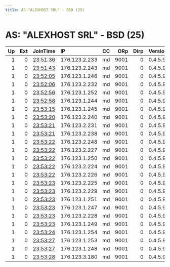 ```yaml
---
title: AS "ALEXHOST SRL" - BSD (25)
---
```


# AS: "ALEXHOST SRL" - BSD (25)

|   Up |   Ext | JoinTime                                                                                            | IP            | CC   |   ORp |   Dirp | Version   | Contact                   | Nickname   |   eFamMembers |
|-----:|------:|:----------------------------------------------------------------------------------------------------|:--------------|:-----|------:|-------:|:----------|:--------------------------|:-----------|--------------:|
|    1 |     0 | [23:51:36](https://metrics.torproject.org/rs.html#details/74BFAB7DA5CE3285CEAD8493149C5CF8DBF51021) | 176.123.2.233 | md   |  9001 |      0 | 0.4.5.9   | Email:contact@torprivet.r | TorPrivet  |            55 |
|    1 |     0 | [23:51:43](https://metrics.torproject.org/rs.html#details/3E2BF30DF0E21D8BC46D901E948C91DF10D82E9E) | 176.123.2.243 | md   |  9001 |      0 | 0.4.5.9   | Email:contact@torprivet.r | TorPrivet  |            55 |
|    1 |     0 | [23:52:05](https://metrics.torproject.org/rs.html#details/201030644907EC3F9DC74BE3E6BF68CDC4F0EEE0) | 176.123.1.246 | md   |  9001 |      0 | 0.4.5.9   | Email:contact@torprivet.r | TorPrivet  |            55 |
|    1 |     0 | [23:52:06](https://metrics.torproject.org/rs.html#details/2FA01C547D8145C4F31DFCCBCFB80649643F5A8A) | 176.123.2.232 | md   |  9001 |      0 | 0.4.5.9   | Email:contact@torprivet.r | TorPrivet  |            55 |
|    1 |     0 | [23:52:56](https://metrics.torproject.org/rs.html#details/8DACAF8F1F04B82EAE61CEE21EB61C73AFEC2630) | 176.123.1.252 | md   |  9001 |      0 | 0.4.5.9   | Email:contact@torprivet.r | TorPrivet  |            55 |
|    1 |     0 | [23:52:58](https://metrics.torproject.org/rs.html#details/3CA17B6B39DB6D45223343C98A4D08E09E1EACF8) | 176.123.1.244 | md   |  9001 |      0 | 0.4.5.9   | Email:contact@torprivet.r | TorPrivet  |            55 |
|    1 |     0 | [23:53:15](https://metrics.torproject.org/rs.html#details/6CAFA6D4E666C8C40DD3CE251E2ECCC869F8B909) | 176.123.1.245 | md   |  9001 |      0 | 0.4.5.9   | Email:contact@torprivet.r | TorPrivet  |            55 |
|    1 |     0 | [23:53:20](https://metrics.torproject.org/rs.html#details/D6ED9C2254DFBB5D6F66DFD4FCF38CC0DF7F8573) | 176.123.2.240 | md   |  9001 |      0 | 0.4.5.9   | Email:contact@torprivet.r | TorPrivet  |            55 |
|    1 |     0 | [23:53:21](https://metrics.torproject.org/rs.html#details/65BBC67D2A28882A9F049676D9B08820DA3D5EBB) | 176.123.2.231 | md   |  9001 |      0 | 0.4.5.9   | Email:contact@torprivet.r | TorPrivet  |            55 |
|    1 |     0 | [23:53:21](https://metrics.torproject.org/rs.html#details/6666BA48A40F6F5E74D142832BEDB84258350A38) | 176.123.2.238 | md   |  9001 |      0 | 0.4.5.9   | Email:contact@torprivet.r | TorPrivet  |            55 |
|    1 |     0 | [23:53:22](https://metrics.torproject.org/rs.html#details/17BD135493D746B073FD55A001D4C807424FC4BF) | 176.123.2.248 | md   |  9001 |      0 | 0.4.5.9   | Email:contact@torprivet.r | TorPrivet  |            55 |
|    1 |     0 | [23:53:22](https://metrics.torproject.org/rs.html#details/21AD326C9E24986F0C747B5AE5657198E6A816B5) | 176.123.2.227 | md   |  9001 |      0 | 0.4.5.9   | Email:contact@torprivet.r | TorPrivet  |            55 |
|    1 |     0 | [23:53:22](https://metrics.torproject.org/rs.html#details/2D7F82E18E3F34DABC5EDF1EBAE81E714BA6E126) | 176.123.1.250 | md   |  9001 |      0 | 0.4.5.9   | Email:contact@torprivet.r | TorPrivet  |            55 |
|    1 |     0 | [23:53:22](https://metrics.torproject.org/rs.html#details/539696A6521D705CCB9A5DA7317845BF8E6A03D7) | 176.123.2.224 | md   |  9001 |      0 | 0.4.5.9   | Email:contact@torprivet.r | TorPrivet  |            55 |
|    1 |     0 | [23:53:22](https://metrics.torproject.org/rs.html#details/80D4F087CAA96391F92BC57239CE21EEC4D61845) | 176.123.2.226 | md   |  9001 |      0 | 0.4.5.9   | Email:contact@torprivet.r | TorPrivet  |            55 |
|    1 |     0 | [23:53:23](https://metrics.torproject.org/rs.html#details/4CAAFF36846A51FFC612032A0066E3D03FB724B7) | 176.123.2.225 | md   |  9001 |      0 | 0.4.5.9   | Email:contact@torprivet.r | TorPrivet  |            55 |
|    1 |     0 | [23:53:23](https://metrics.torproject.org/rs.html#details/9035092ECC266CB5066FAF51099ED0A36C8B6190) | 176.123.2.229 | md   |  9001 |      0 | 0.4.5.9   | Email:contact@torprivet.r | TorPrivet  |            55 |
|    1 |     0 | [23:53:23](https://metrics.torproject.org/rs.html#details/9289FDA4D990F3E24517AC7B92BF3999214B9CBB) | 176.123.1.251 | md   |  9001 |      0 | 0.4.5.9   | Email:contact@torprivet.r | TorPrivet  |            55 |
|    1 |     0 | [23:53:23](https://metrics.torproject.org/rs.html#details/B0D584C646DBA9D85D0E9A0213AA812DC900D7DB) | 176.123.1.247 | md   |  9001 |      0 | 0.4.5.9   | Email:contact@torprivet.r | TorPrivet  |            55 |
|    1 |     0 | [23:53:23](https://metrics.torproject.org/rs.html#details/B23910037C56E0D160BD3DF5621CA3347C950A9A) | 176.123.2.228 | md   |  9001 |      0 | 0.4.5.9   | Email:contact@torprivet.r | TorPrivet  |            55 |
|    1 |     0 | [23:53:23](https://metrics.torproject.org/rs.html#details/E5A36780F1B1AFA4ED0239F9A90624B334640D49) | 176.123.1.249 | md   |  9001 |      0 | 0.4.5.9   | Email:contact@torprivet.r | TorPrivet  |            55 |
|    1 |     0 | [23:53:24](https://metrics.torproject.org/rs.html#details/E52448478545B066FD01B284A7D6E329B59649F4) | 176.123.1.254 | md   |  9001 |      0 | 0.4.5.9   | Email:contact@torprivet.r | TorPrivet  |            55 |
|    1 |     0 | [23:53:27](https://metrics.torproject.org/rs.html#details/576AEB24D21532A2DD3AB8C1F76BAC6586AE8F80) | 176.123.1.253 | md   |  9001 |      0 | 0.4.5.9   | Email:contact@torprivet.r | TorPrivet  |            55 |
|    1 |     0 | [23:53:27](https://metrics.torproject.org/rs.html#details/9BCF916D95D0F1F58EFD5961972493E16DF7184D) | 176.123.1.248 | md   |  9001 |      0 | 0.4.5.9   | Email:contact@torprivet.r | TorPrivet  |            55 |
|    1 |     0 | [23:53:28](https://metrics.torproject.org/rs.html#details/A42FE9DDCB87DFB18008CE410C1328B304C5F98E) | 176.123.3.180 | md   |  9001 |      0 | 0.4.5.9   | Email:contact@torprivet.r | TorPrivet  |            55 |
